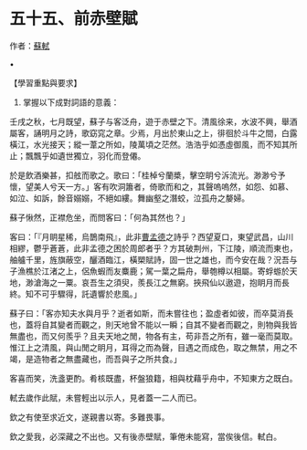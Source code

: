 # 五十五、前赤壁賦

作者：[蘇軾](https://zh.wikisource.org/wiki/Author:蘇軾)

•

【學習重點與要求】

1. 掌握以下成對詞語的意義：





壬戌之秋，七月既望，蘇子与客泛舟，遊于赤壁之下。清風徐来，水波不興，舉酒屬客，誦明月之詩，歌窈窕之章。少焉，月出於東山之上，徘徊於斗牛之間，白露橫江，水光接天；縱一葦之所如，陵萬頃之茫然。浩浩乎如憑虛御風，而不知其所止；飄飄乎如遺世獨立，羽化而登僊。

 於是飲酒樂甚，扣舷而歌之。歌曰：「桂棹兮蘭槳，擊空眀兮泝流光。渺渺兮予懷，望美人兮天一方。」客有吹洞簫者，倚歌而和之，其聲嗚嗚然，如怨、如慕、如泣、如訴，餘音嫋嫋，不絕如縷。舞幽壑之潛蛟，泣孤舟之嫠婦。

 蘇子愀然，正襟危坐，而問客曰：「何為其然也？」

 客曰：「『月眀星稀，烏鵲南飛』，此非[曹孟德](https://zh.wikisource.org/wiki/Author:曹操)之詩乎？西望夏口，東望武昌，山川相繆，鬱乎蒼蒼，此非孟德之困於周郎者乎？方其破荆州，下江陵，順流而東也，舳艫千里，旌旗蔽空，釃酒臨江，橫槊賦詩，固一世之雄也，而今安在哉？況吾与子漁樵於江渚之上，侶魚蝦而友麋鹿；駕一葉之扁舟，舉匏樽以相屬。寄蜉蝣於天地，渺滄海之一粟。哀吾生之須臾，羨長江之無窮。挾飛仙以遨遊，抱眀月而長終。知不可乎驟得，託遺響於悲風。」

 蘇子曰：「客亦知夫水與月乎？逝者如斯，而未嘗往也；盈虛者如彼，而卒莫消長也，蓋将自其變者而觀之，則天地曾不能以一瞬；自其不變者而觀之，則物與我皆無盡也，而又何羨乎？且夫天地之閒，物各有主，苟非吾之所有，雖一毫而莫取。惟江上之清風，與山閒之眀月，耳得之而為聲，目遇之而成色，取之無禁，用之不竭，是造物者之無盡藏也，而吾與子之所共食。」

 客喜而笑，洗盞更酌。肴核既盡，杯盤狼籍，相與枕藉乎舟中，不知東方之既白。

 軾去歲作此賦，未嘗輕出以示人，見者蓋一二人而已。

 欽之有使至求近文，遂親書以寄。多難畏事。

 欽之愛我，必深藏之不出也。又有後赤壁賦，筆倦未能寫，當俟後信。軾白。





















